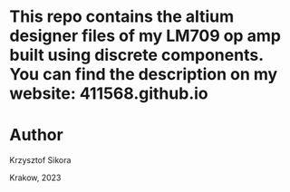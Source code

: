 # This repo contains the altium designer files of my LM709 op amp built using discrete components. You can find the description on my website: 411568.github.io


# Author 
Krzysztof Sikora

Krakow, 2023

